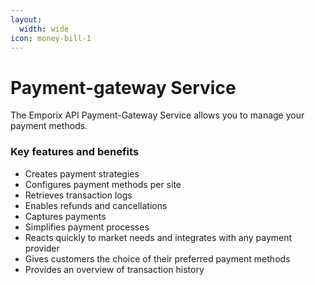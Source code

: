 ```yaml
---
layout:
  width: wide
icon: money-bill-1
---
```


# Payment-gateway Service

The Emporix API Payment-Gateway Service allows you to manage your payment methods.

### Key features and benefits

* Creates payment strategies
* Configures payment methods per site
* Retrieves transaction logs
* Enables refunds and cancellations
* Captures payments
* Simplifies payment processes
* Reacts quickly to market needs and integrates with any payment provider
* Gives customers the choice of their preferred payment methods
* Provides an overview of transaction history
